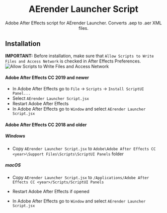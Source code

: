 <h1 align="center"> AErender Launcher Script </h1>
<p align="center">Adobe After Effects script for AErender Launcher. Converts .aep to .aer XML files.</p>


## Installation
**IMPORTANT:** Before installation, make sure that `Allow Scripts to Write Files and Access Network` is checked in After Effects Preferences.
<img src="https://i.imgur.com/ufr8CFH.png" alt="Allow Scripts to Write Files and Access Network"></img>
#### Adobe After Effects CC 2019 and newer
- In Adobe After Effects go to `File` -> `Scripts` -> `Install ScriptUI Panel...`
- Select `AErender Launcher Script.jsx`
- Restart Adobe After Effects
- In Adobe After Effects go to `Window` and select `AErender Launcher Script.jsx`
#### Adobe After Effects CC 2018 and older
##### Windows
- Copy `AErender Launcher Script.jsx` to `Adobe\Adobe After Effects CC <year>\Support Files\Scripts\ScriptUI Panels` folder
##### macOS
- Copy `AErender Launcher Script.jsx` to `/Applications/Adobe After Effects CC <year>/Scripts/ScriptUI Panels`

- Restart Adobe After Effects if opened
- In Adobe After Effects go to `Window` and select `AErender Launcher Script.jsx`
